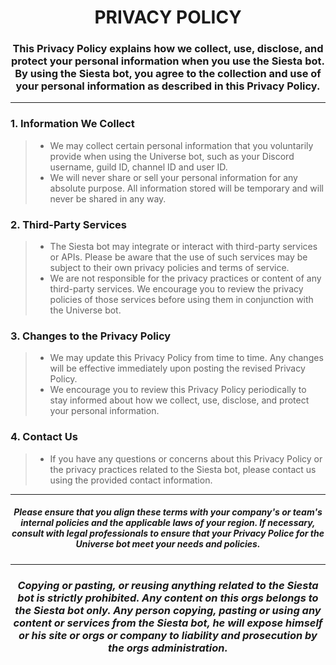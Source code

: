 <h1 align="center">PRIVACY POLICY</h1>

<h3 align="center">
  This Privacy Policy explains how we collect, use, disclose, and protect your personal information when you use the Siesta bot. By using the Siesta bot, you agree to the collection and use of your personal information as described in this Privacy Policy.
</h3>

------
### 1. Information We Collect
> - We may collect certain personal information that you voluntarily provide when using the Universe bot, such as your Discord username, guild ID, channel ID and user ID.
> - We will never share or sell your personal information for any absolute purpose. All information stored will be temporary and will never be shared in any way.

### 2. Third-Party Services
> - The Siesta bot may integrate or interact with third-party services or APIs. Please be aware that the use of such services may be subject to their own privacy policies and terms of service.
> - We are not responsible for the privacy practices or content of any third-party services. We encourage you to review the privacy policies of those services before using them in conjunction with the Universe bot.

### 3. Changes to the Privacy Policy
> - We may update this Privacy Policy from time to time. Any changes will be effective immediately upon posting the revised Privacy Policy.
> - We encourage you to review this Privacy Policy periodically to stay informed about how we collect, use, disclose, and protect your personal information.

### 4. Contact Us
> - If you have any questions or concerns about this Privacy Policy or the privacy practices related to the Siesta bot, please contact us using the provided contact information.

------
<h5 align="center"><i>Please ensure that you align these terms with your company's or team's internal policies and the applicable laws of your region. If necessary, consult with legal professionals to ensure that your Privacy Police for the Universe bot meet your needs and policies.</i></h5>

------
<h3 align="center"><i>Copying or pasting, or reusing anything related to the Siesta bot is strictly prohibited. Any content on this orgs belongs to the Siesta bot only. Any person copying, pasting or using any content or services from the Siesta bot, he will expose himself or his site or orgs or company to liability and prosecution by the orgs administration.
</i></h3>
